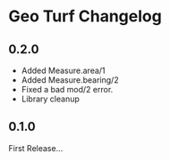 # Geo Turf Changelog

## 0.2.0

 * Added Measure.area/1
 * Added Measure.bearing/2
 * Fixed a bad mod/2 error.
 * Library cleanup

## 0.1.0

First Release...